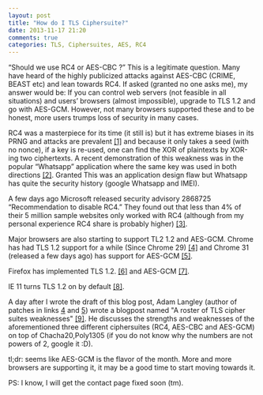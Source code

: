 ```yaml
---
layout: post
title: "How do I TLS Ciphersuite?"
date: 2013-11-17 21:20
comments: true
categories: TLS, Ciphersuites, AES, RC4
---
```

“Should we use RC4 or AES-CBC ?”
This is a legitimate question. Many have heard of the highly publicized attacks against AES-CBC (CRIME, BEAST etc) and lean towards RC4. 
If asked (granted no one asks me), my answer would be: If you can control web servers (not feasible in all situations) and users’ browsers 
(almost impossible), upgrade to TLS 1.2 and go with AES-GCM. However, not many browsers supported these and to be honest, more users trumps loss 
of security in many cases.

<!-- more -->

RC4 was a masterpiece for its time (it still is) but it has extreme biases in its PRNG and attacks are prevalent [[1]][link1] and because it only takes a 
seed (with no nonce), if a key is re-used, one can find the XOR of plaintexts by XOR-ing two ciphertexts. 
A recent demonstration of this weakness was in the popular “Whatsapp” application where the same key was used in both directions [[2]][link2]. Granted 
This was an application design flaw but Whatsapp has quite the security history (google Whatsapp and IMEI).

A few days ago Microsoft released security advisory 2868725 “Recommendation to disable RC4.” 
They found out that less than 4% of their 5 million sample websites only worked with RC4 (although from my personal experience RC4 share is 
probably higher) [[3]][link3].

Major browsers are also starting to support TL2 1.2 and AES-GCM.
Chrome has had TLS 1.2 support for a while (Since Chrome 29) [[4]][link4] and Chrome 31 (released a few days ago) has support for AES-GCM [[5]][link5].

Firefox has implemented TLS 1.2. [[6]][link6] and AES-GCM [[7]][link7].

IE 11 turns TLS 1.2 on by default [[8]][link8].

A day after I wrote the draft of this blog post, Adam Langley (author of patches in links [4][link4] and [5][link5]) wrote a blogpost named 
"A roster of TLS cipher suites weaknesses" [[9]][link9]. He discusses the strengths and weaknesses of the aforementioned three different ciphersuites 
(RC4, AES-CBC and AES-GCM) on top of Chacha20,Poly1305 (if you do not know why the numbers are not powers of 2, google it :D).

tl;dr: seems like AES-GCM is the flavor of the month. More and more browsers are supporting it, it may be a good time to start moving towards it.

PS: I know, I will get the contact page fixed soon (tm).

[link1]: http://www.isg.rhul.ac.uk/tls/
[link2]: https://blog.thijsalkema.de/blog/2013/10/08/piercing-through-whatsapp-s-encryption/ "Octopress FTW"
[link3]: http://blogs.technet.com/b/srd/archive/2013/11/12/security-advisory-2868725-recommendation-to-disable-rc4.aspx
[link4]: https://src.chromium.org/viewvc/chrome?revision=203090&view=revision
[link5]: https://src.chromium.org/viewvc/chrome?revision=217716&view=revision
[link6]: https://bugzilla.mozilla.org/show_bug.cgi?id=861266
[link7]: https://bugzilla.mozilla.org/show_bug.cgi?id=880543
[link8]: http://blogs.msdn.com/b/ie/archive/2013/11/12/ie11-automatically-makes-over-40-of-the-web-more-secure-while-making-sure-sites-continue-to-work.aspx (has some good information in between IE propaganda)
[link9]: http://googleonlinesecurity.blogspot.com/2013/11/a-roster-of-tls-cipher-suites-weaknesses.html

